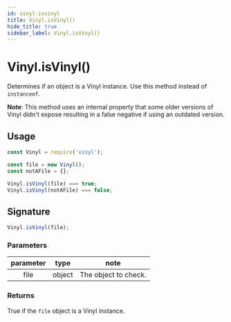 ```yaml
---
id: vinyl-isvinyl
title: Vinyl.isVinyl()
hide_title: true
sidebar_label: Vinyl.isVinyl()
---
```


# Vinyl.isVinyl()

Determines if an object is a Vinyl instance. Use this method instead of `instanceof`.

**Note**: This method uses an internal property that some older versions of Vinyl didn't expose resulting in a false negative if using an outdated version.

## Usage

```js
const Vinyl = require('vinyl');

const file = new Vinyl();
const notAFile = {};

Vinyl.isVinyl(file) === true;
Vinyl.isVinyl(notAFile) === false;
```

## Signature

```js
Vinyl.isVinyl(file);
```

### Parameters

| parameter | type | note |
|:--------------:|:------:|-------|
| file | object | The object to check. |

### Returns

True if the `file` object is a Vinyl instance.


